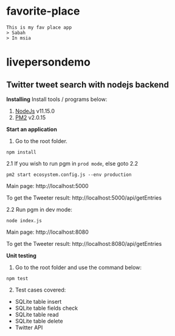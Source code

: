 # favorite-place

```
This is my fav place app
> Sabah
> In msia

```




# livepersondemo
##  Twitter tweet search with nodejs backend

**Installing**
Install tools / programs below:
1. [NodeJs](https://nodejs.org/en/download/) v11.15.0
2. [PM2](https://www.npmjs.com/package/pm2) v2.0.15

**Start an application**
1. Go to the root folder. 
```
npm install
```


2.1 If you wish to run pgm in `prod mode`, else goto 2.2
```
pm2 start ecosystem.config.js --env production
```
Main page: http://localhost:5000

To get the Tweeter result: http://localhost:5000/api/getEntries



2.2 Run pgm in dev mode:
```
node index.js
```
Main page: http://localhost:8080

To get the Tweeter result: http://localhost:8080/api/getEntries



**Unit testing**
1. Go to the root folder and use the command below:
```
npm test
```
2. Test cases covered:
- SQLite table insert
- SQLite table fields check
- SQLite table read
- SQLite table delete
- Twitter API
